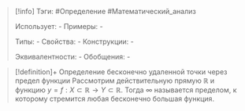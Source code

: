 > [!info]
> Тэги: #Определение #Математический_анализ   
> 
> Использует: *-*
> Примеры: *-*
> 
> Типы: *-*
> Свойства: *-*
> Конструкции: *-*
> 
> Эквивалентности: *-*
> Обобщения: *-*

> [!definition]+ Определение бесконечно удаленной точки через предел функции
> Рассмотрим действительную прямую $\mathbb{R}$ и функцию $y = f: X \subset \mathbb{R}\rightarrow Y \subset \mathbb{R}$. Тогда $\infty$ называется пределом, к которому стремится любая бесконечно большая функция.    